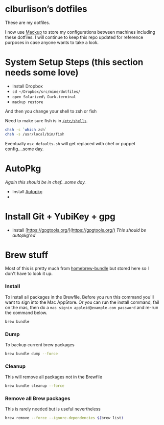 # clburlison’s dotfiles

These are my dotfiles.

I now use [Mackup](https://github.com/lra/mackup) to store my configurations between machines including these dotfiles. I will continue to keep this repo updated for reference purposes in case anyone wants to take a look.


# System Setup Steps (this section needs some love)
* Install Dropbox
* `cd ~/Dropbox/src/mine/dotfiles/`
* `open Solarized\ Dark.terminal`
* `mackup restore`

And then you change your shell to zsh or fish

Need to make sure fish is in [`/etc/shells`](https://github.com/fish-shell/fish-shell/issues/989#issuecomment-23999992). 
```bash
chsh -s `which zsh`
chsh -s /usr/local/bin/fish
```

Eventually `osx_defaults.sh` will get replaced with chef or puppet config....some day.

# AutoPkg
_Again this should be in chef...some day._
* Install [Autopkg](https://github.com/autopkg/autopkg/releases)
* 


# Install Git + YubiKey + gpg
* Install [https://gpgtools.org/](https://gpgtools.org/) _This should be autopkg'ed_


# Brew stuff
Most of this is pretty much from [homebrew-bundle](https://github.com/Homebrew/homebrew-bundle) but stored here so I don't have to look it up.

### Install
To install all packages in the Brewfile. Before you run this command you'll want to sign into the Mac AppStore. Or you can run the install command, fail on the mas, then do a `mas signin appleid@example.com password` and re-run the command below.
```bash
brew bundle
```

### Dump
To backup current brew packages
```bash
brew bundle dump --force
```

### Cleanup
This will remove all packages not in the Brewfile
```bash
brew bundle cleanup --force
```

### Remove all Brew packages
This is rarely needed but is useful nevertheless
```bash
brew remove --force --ignore-dependencies $(brew list)
```
